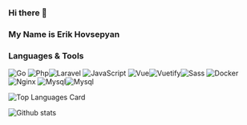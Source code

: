 

<!--
**fr13n8/fr13n8** is a ✨ _special_ ✨ repository because its `README.md` (this file) appears on your GitHub profile.

Here are some ideas to get you started:

- 🔭 I’m currently working on ...
- 🌱 I’m currently learning ...
- 👯 I’m looking to collaborate on ...
- 🤔 I’m looking for help with ...
- 💬 Ask me about ...
- 📫 How to reach me: ...
- 😄 Pronouns: ...
- ⚡ Fun fact: ...
-->

### Hi there 👋
### My Name is Erik Hovsepyan

### Languages & Tools
<img alt="Go" src="https://img.shields.io/badge/-Go-43853d?style=flat-square&logo=Go&logoColor=blue" />
<img alt="Php" src="https://img.shields.io/badge/-Php-43853d?style=flat-square&logo=Php&logoColor=blue" /><img alt="Laravel" src="https://img.shields.io/badge/-Laravel-43853d?style=flat-square&logo=Laravel&logoColor=red" />
<img alt="JavaScript" src="https://img.shields.io/badge/-JavaScript-edb200?style=flat-square&logo=javascript&logoColor=white" />  <img alt="Vue" src="https://img.shields.io/badge/-Vue-384960?style=flat-square&logo=vue.js&logoColor=white" /><img alt="Vuetify" src="https://img.shields.io/badge/-Vuetify-1696f5?style=flat-square&logo=vuetify&logoColor=white" /><img alt="Sass" src="https://img.shields.io/badge/-Sass-CC6699?style=flat-square&logo=sass&logoColor=white" /> 
<img alt="Docker" src="https://img.shields.io/badge/-Docker-43853d?style=flat-square&logo=Docker&logoColor=blue" /><img alt="Nginx" src="https://img.shields.io/badge/-Nginx-43853d?style=flat-square&logo=nginx&logoColor=green" />
<img alt="Mysql" src="https://img.shields.io/badge/-Mysql-43853d?style=flat-square&logo=mysql&logoColor=white" /><img alt="Mysql" src="https://img.shields.io/badge/-Postgresql-1696f5?style=flat-square&logo=postgresql&logoColor=white" />

![Top Languages Card](https://github-readme-stats.vercel.app/api/top-langs/?username=fr13n8&theme=chartreuse-dark&layout=compact)

![Github stats](https://github-readme-stats.vercel.app/api?username=fr13n8&theme=chartreuse-dark&show_icons=true&count_private=true)



